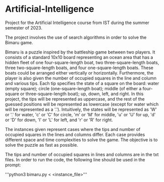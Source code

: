 # Artificial-Intelligence
Project for the Artificial Intelligence course from IST during the summer semester of 2023. 

The project involves the use of search algorithms in order to solve the Bimaru game. 

Bimaru is a puzzle inspired by the battleship game between two players. It consists of a standard 10x10 board representing an ocean area that has a hidden fleet of one four-square-length boat, two three-square-length boats, three two-square-length boats, and four one-square-length boats. These boats could be arranged either vertically or horizontally. Furthermore, the player is also given the number of occupied squares in the line and column and various tips. Each tip specifies the state of a square on the board: water (empty square); circle (one-square-length boat); middle (of either a four-square or three-square-length boat); up, down, left, and right. In this project, the tips will be represented as uppercase, and the rest of the guessed positions will be represented as lowercase (except for water which will be represented as a '.'). Intuitively, the states will be represented as 'W' or '.' for water, 'c' or 'C' for circle, 'm' or 'M' for middle, 'u' or 'U' for up, 'd' or 'D' for down, 'l' or 'L' for left, and 'r' or 'R' for right. 

The instances given represent cases where the tips and number of occupied squares in the lines and columns differ. Each case provides different space and time complexities to solve the game. The objective is to solve the puzzle as fast as possible.

The tips and number of occupied squares in lines and columns are in the txt files. In order to run the code, the following line should be used in the prompt:

'''python3 bimaru.py < <instance_file>'''

